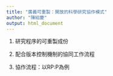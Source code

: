 ```yaml
---
title: "廣義可重製：開放的科學研究協作模式"
author: "陳紹慶"
output: html_document
---
```


1. 研究程序的可重製成份


2. 配合版本控制機制的協同工作流程


3. 協作流程：以RP:P為例